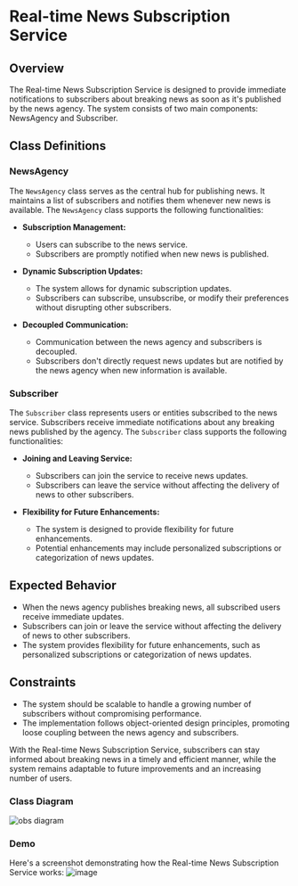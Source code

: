 # Real-time News Subscription Service

## Overview

The Real-time News Subscription Service is designed to provide immediate notifications to subscribers about breaking news as soon as it's published by the news agency. The system consists of two main components: NewsAgency and Subscriber.

## Class Definitions

### NewsAgency
The `NewsAgency` class serves as the central hub for publishing news. It maintains a list of subscribers and notifies them whenever new news is available. The `NewsAgency` class supports the following functionalities:

- **Subscription Management:**
  - Users can subscribe to the news service.
  - Subscribers are promptly notified when new news is published.

- **Dynamic Subscription Updates:**
  - The system allows for dynamic subscription updates.
  - Subscribers can subscribe, unsubscribe, or modify their preferences without disrupting other subscribers.

- **Decoupled Communication:**
  - Communication between the news agency and subscribers is decoupled.
  - Subscribers don't directly request news updates but are notified by the news agency when new information is available.

### Subscriber
The `Subscriber` class represents users or entities subscribed to the news service. Subscribers receive immediate notifications about any breaking news published by the agency. The `Subscriber` class supports the following functionalities:

- **Joining and Leaving Service:**
  - Subscribers can join the service to receive news updates.
  - Subscribers can leave the service without affecting the delivery of news to other subscribers.

- **Flexibility for Future Enhancements:**
  - The system is designed to provide flexibility for future enhancements.
  - Potential enhancements may include personalized subscriptions or categorization of news updates.

## Expected Behavior

- When the news agency publishes breaking news, all subscribed users receive immediate updates.
- Subscribers can join or leave the service without affecting the delivery of news to other subscribers.
- The system provides flexibility for future enhancements, such as personalized subscriptions or categorization of news updates.

## Constraints

- The system should be scalable to handle a growing number of subscribers without compromising performance.
- The implementation follows object-oriented design principles, promoting loose coupling between the news agency and subscribers.

With the Real-time News Subscription Service, subscribers can stay informed about breaking news in a timely and efficient manner, while the system remains adaptable to future improvements and an increasing number of users.

### Class Diagram
![obs diagram](https://github.com/ariessalvador/Software-Engineering-1-Projects/assets/142958841/8d3c0885-64bb-4654-8522-ffc34747704f)



### Demo
Here's a screenshot demonstrating how the Real-time News Subscription Service works:
![image](https://github.com/ariessalvador/Software-Engineering-1-Projects/assets/142958841/d93d57b4-42b8-4a7a-adea-30e605da28b5)

